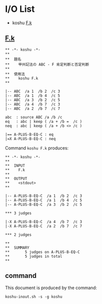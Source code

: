 # I/O List

- koshu [F.k](#fk)



## [F.k](F.k)

```
** -*- koshu -*-
**
**  題名
**    甲州記法の ABC - F 肯定判断と否定判断
**
**  使用法
**    koshu F.k
**

|-- ABC  /a 1  /b 2  /c 3
|-- ABC  /a 1  /b 4  /c 5
|-- ABC  /a 3  /b 2  /c 5
|-- ABC  /a 4  /b 7  /c 3
|-- ABC  /a 2  /b 7  /c 7

abc  : source ABC /a /b /c
eq   : abc | keep ( /a + /b =  /c )
neq  : abc | keep ( /a + /b <> /c )

|== A-PLUS-B-EQ-C : eq
|=X A-PLUS-B-EQ-C : neq

```

Command `koshu F.k` produces:

```
** -*- koshu -*-
**
**  INPUT
**    F.k
**
**  OUTPUT
**    <stdout>
**

|-- A-PLUS-B-EQ-C  /a 1  /b 2  /c 3
|-- A-PLUS-B-EQ-C  /a 1  /b 4  /c 5
|-- A-PLUS-B-EQ-C  /a 3  /b 2  /c 5

*** 3 judges

|-X A-PLUS-B-EQ-C  /a 4  /b 7  /c 3
|-X A-PLUS-B-EQ-C  /a 2  /b 7  /c 7

*** 2 judges

**
**  SUMMARY
**       5 judges on A-PLUS-B-EQ-C
**       5 judges in total
**
```



## command

This document is produced by the command:

```
koshu-inout.sh -s -g koshu
```
